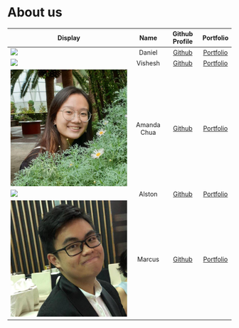# About us

Display | Name | Github Profile | Portfolio 
--------|:----:|:--------------:|:---------:
![](https://via.placeholder.com/100.png?text=Photo) | Daniel | [Github](https://github.com/daniellimws) | [Portfolio](docs/team/johndoe.md)
![](https://via.placeholder.com/100.png?text=Photo) | Vishesh | [Github](https://github.com/wish2023) | [Portfolio](docs/team/johndoe.md)
![](teamPictures/amanda-chua.jpg) | Amanda Chua | [Github](https://github.com/amanda-chua) | [Portfolio](team/amanda-chua.md)
![](https://via.placeholder.com/100.png?text=Photo) | Alston | [Github](https://github.com/alstontham) | [Portfolio](docs/team/johndoe.md)
![](teamPictures/marcus-cheong.jpg) | Marcus | [Github](https://github.com/Kafcis) | [Portfolio](team/marcus-cheong.md)

